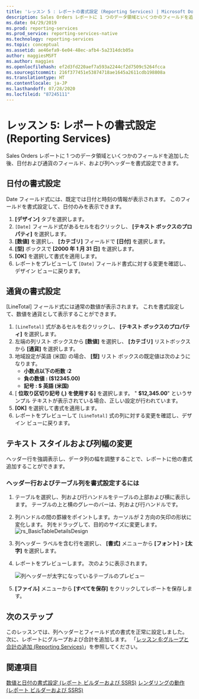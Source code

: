 ```yaml
---
title: 'レッスン 5 : レポートの書式設定 (Reporting Services) | Microsoft Docs'
description: Sales Orders レポートに 1 つのデータ領域といくつかのフィールドを追加した後、日付および通貨のフィールド、および列ヘッダーの書式を設定する方法について説明します。
ms.date: 04/29/2019
ms.prod: reporting-services
ms.prod_service: reporting-services-native
ms.technology: reporting-services
ms.topic: conceptual
ms.assetid: ae46efa9-6e04-48ec-afb4-5a2314dcb05a
author: maggiesMSFT
ms.author: maggies
ms.openlocfilehash: ef2d3fd220aef7a593a2244cf2d7509c5264fcca
ms.sourcegitcommit: 216f377451e53874718ae1645a2611cdb198808a
ms.translationtype: HT
ms.contentlocale: ja-JP
ms.lasthandoff: 07/28/2020
ms.locfileid: "87245111"
---
```

# <a name="lesson-5-formatting-a-report-reporting-services"></a>レッスン 5: レポートの書式設定 (Reporting Services)

Sales Orders レポートに 1 つのデータ領域といくつかのフィールドを追加した後、日付および通貨のフィールド、および列ヘッダーを書式設定できます。

## <a name="format-the-date"></a><a name="bkmk_format_date"></a>日付の書式設定

Date フィールド式には、既定では日付と時刻の情報が表示されます。 このフィールドを書式設定して、日付のみを表示できます。

1. **[デザイン]** タブを選択します。
2. `[Date]` フィールド式があるセルを右クリックし、 **[テキスト ボックスのプロパティ]** を選択します。
3. **[数値]** を選択し、 **[カテゴリ]** フィールドで **[日付]** を選択します。
4. **[型]** ボックスで **[2000 年 1 月 31 日]** を選択します。
5. **[OK]** を選択して書式を適用します。
6. レポートをプレビューして `[Date]` フィールド書式に対する変更を確認し、デザイン ビューに戻ります。

## <a name="format-the-currency"></a><a name="bkmk_format_currency"></a>通貨の書式設定

[LineTotal] フィールド式には通常の数値が表示されます。 これを書式設定して、数値を通貨として表示することができます。

1. `[LineTotal]` 式があるセルを右クリックし、 **[テキスト ボックスのプロパティ]** を選択します。
2. 左端の列リスト ボックスから **[数値]** を選択し、 **[カテゴリ]** リストボックスから **[通貨]** を選択します。
3. 地域設定が英語 (米国) の場合、 **[型]** リスト ボックスの既定値は次のようになります。
    - **小数点以下の桁数 :2**
    - **負の数値 : ($12345.00)**
    - **記号 : $ 英語 (米国)**
4. [ **位取り区切り記号 (,) を使用する]** を選択します。 " **$12,345.00**" というサンプル テキストが表示されている場合、正しい設定が行われています。
5. **[OK]** を選択して書式を適用します。
6. レポートをプレビューして `[LineTotal]` 式の列に対する変更を確認し、デザイン ビューに戻ります。  

## <a name="change-text-style-and-column-widths"></a><a name="bkmk_change_textstyle"></a>テキスト スタイルおよび列幅の変更

ヘッダー行を強調表示し、データ列の幅を調整することで、レポートに他の書式追加することができます。

### <a name="to-format-header-rows-and-table-columns"></a>ヘッダー行およびテーブル列を書式設定するには

1. テーブルを選択し、列および行ハンドルをテーブルの上部および横に表示します。 テーブルの上と横のグレーのバーは、列および行ハンドルです。

2. 列ハンドルの間の罫線をポイントします。カーソルが 2 方向の矢印の形状に変化します。 列をドラッグして、目的のサイズに変更します。
    ![rs_BasicTableDetailsDesign](media/rs-basictabledetailsdesign.png)

3. 列ヘッダー ラベルを含む行を選択し、 **[書式]** メニューから **[フォント]**  >  **[太字]** を選択します。

4. レポートをプレビューします。 次のように表示されます。

    ![列ヘッダーが太字になっているテーブルのプレビュー](media/rs-basictabledetailsformattedpreview.png "列ヘッダーが太字になっているテーブルのプレビュー")  

5. **[ファイル]** メニューから **[すべてを保存]** をクリックしてレポートを保存します。

## <a name="next-steps"></a>次のステップ

このレッスンでは、列ヘッダーとフィールド式の書式を正常に設定しました。 次に、レポートにグループおよび合計を追加します。 「[レッスン 6:グループと合計の追加 &#40;Reporting Services&#41;](lesson-6-adding-grouping-and-totals-reporting-services.md)」を参照してください。

## <a name="see-also"></a>関連項目

[数値と日付の書式設定 &#40;レポート ビルダーおよび SSRS&#41;](report-design/formatting-numbers-and-dates-report-builder-and-ssrs.md)
[レンダリングの動作 &#40;レポート ビルダーおよび SSRS&#41;](report-design/rendering-behaviors-report-builder-and-ssrs.md)
